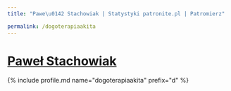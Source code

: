 ```yaml
---
title: "Pawe\u0142 Stachowiak | Statystyki patronite.pl | Patromierz"

permalink: /dogoterapiaakita
---
```


# [Paweł Stachowiak](https://patronite.pl/dogoterapiaakita)

{% include profile.md name="dogoterapiaakita" prefix="d" %}
